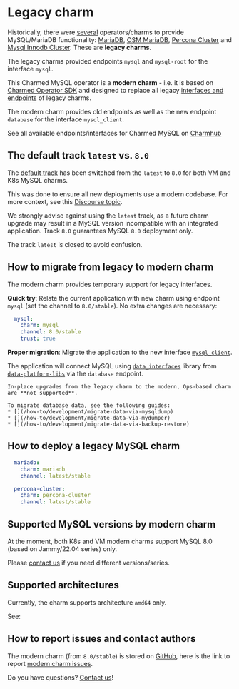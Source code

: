 # Legacy charm

Historically, there were  [several](https://documentation.ubuntu.com/juju/3.6/reference/charm/#by-generation) operators/charms to provide MySQL/MariaDB functionality: [MariaDB](https://charmhub.io/mariadb), [OSM MariaDB](https://charmhub.io/charmed-osm-mariadb-k8s), [Percona Cluster](https://charmhub.io/percona-cluster) and [Mysql Innodb Cluster](https://charmhub.io/mysql-innodb-cluster). These are **legacy charms**.

The legacy charms provided endpoints `mysql` and `mysql-root` for the interface `mysql`. 

This Charmed MySQL operator is a **modern charm** - i.e. it is based on [Charmed Operator SDK](https://juju.is/docs/sdk) and designed to replace all legacy [interfaces and endpoints](/explanation/interfaces-and-endpoints) of legacy charms.

The modern charm provides old endpoints as well as the new endpoint `database` for the interface `mysql_client`. 

See all available endpoints/interfaces for Charmed MySQL on [Charmhub](https://charmhub.io/mysql/integrations)

## The default track `latest` vs. `8.0`

The [default track](https://docs.openstack.org/charm-guide/yoga/project/charm-delivery.html) has been switched from the `latest` to `8.0` for both VM and K8s MySQL charms. 

This was done to ensure all new deployments use a modern codebase. For more context, see this [Discourse topic](https://discourse.charmhub.io/t/request-switch-default-track-latest-8-0-for-charms-mysql-and-mysql-k8s/9977).

We strongly advise against using the `latest` track, as a future charm upgrade may result in a MySQL version incompatible with an integrated application. Track `8.0` guarantees MySQL `8.0` deployment only. 

The track `latest` is closed to avoid confusion.

## How to migrate from legacy to modern charm

The modern charm provides temporary support for legacy interfaces.

**Quick try**: Relate the current application with new charm using endpoint `mysql` (set the channel to `8.0/stable`). No extra changes are necessary:

```yaml
  mysql:
    charm: mysql
    channel: 8.0/stable
    trust: true
```

**Proper migration**: Migrate the application to the new interface [`mysql_client`](https://github.com/canonical/charm-relation-interfaces). 

The application will connect MySQL using [`data_interfaces`](https://charmhub.io/data-platform-libs/libraries/data_interfaces) library from [`data-platform-libs`](https://github.com/canonical/data-platform-libs/) via the `database` endpoint.

```{caution}
In-place upgrades from the legacy charm to the modern, Ops-based charm are **not supported**.

To migrate database data, see the following guides:
* [](/how-to/development/migrate-data-via-mysqldump)
* [](/how-to/development/migrate-data-via-mydumper)
* [](/how-to/development/migrate-data-via-backup-restore)
```

## How to deploy a legacy MySQL charm

```yaml
  mariadb:
    charm: mariadb
    channel: latest/stable

  percona-cluster:
    charm: percona-cluster
    channel: latest/stable
```

## Supported MySQL versions by modern charm

At the moment, both K8s and VM modern charms support MySQL 8.0 (based on Jammy/22.04 series) only.

Please [contact us](/reference/contacts) if you need different versions/series.

## Supported architectures

Currently, the charm supports architecture `amd64` only.

See: [](/reference/system-requirements)

## How to report issues and contact authors

The modern charm (from `8.0/stable`) is stored on [GitHub](https://github.com/canonical/mysql-operator), here is the link to report [modern charm issues](https://github.com/canonical/mysql-operator/issues/new/choose).

Do you have questions? [Contact us](/reference/contacts)!

